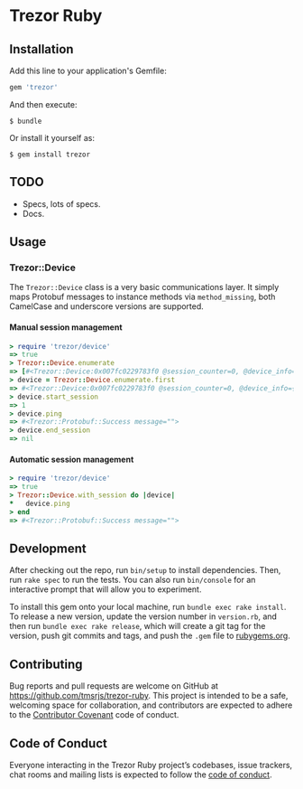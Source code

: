 # Trezor Ruby

## Installation

Add this line to your application's Gemfile:

```ruby
gem 'trezor'
```

And then execute:

    $ bundle

Or install it yourself as:

    $ gem install trezor

## TODO

- Specs, lots of specs.
- Docs.

## Usage

### Trezor::Device

The `Trezor::Device` class is a very basic communications layer. It simply maps Protobuf messages to instance methods via `method_missing`, both CamelCase and underscore versions are supported.

#### Manual session management
```ruby
> require 'trezor/device'
=> true
> Trezor::Device.enumerate
=> [#<Trezor::Device:0x007fc0229783f0 @session_counter=0, @device_info={"path"=>"...", "vendor"=>21324, "product"=>1, "session"=>nil}, @connection=#<HTTP::Client ...>>]
> device = Trezor::Device.enumerate.first
=> #<Trezor::Device:0x007fc0229783f0 @session_counter=0, @device_info={"path"=>"...", "vendor"=>21324, "product"=>1, "session"=>nil}, @connection=#<HTTP::Client ...>>
> device.start_session
=> 1
> device.ping
=> #<Trezor::Protobuf::Success message="">
> device.end_session
=> nil
```

#### Automatic session management
```ruby
> require 'trezor/device'
=> true
> Trezor::Device.with_session do |device|
*   device.ping
> end
=> #<Trezor::Protobuf::Success message="">
```

## Development

After checking out the repo, run `bin/setup` to install dependencies. Then, run `rake spec` to run the tests. You can also run `bin/console` for an interactive prompt that will allow you to experiment.

To install this gem onto your local machine, run `bundle exec rake install`. To release a new version, update the version number in `version.rb`, and then run `bundle exec rake release`, which will create a git tag for the version, push git commits and tags, and push the `.gem` file to [rubygems.org](https://rubygems.org).

## Contributing

Bug reports and pull requests are welcome on GitHub at https://github.com/tmsrjs/trezor-ruby. This project is intended to be a safe, welcoming space for collaboration, and contributors are expected to adhere to the [Contributor Covenant](http://contributor-covenant.org) code of conduct.

## Code of Conduct

Everyone interacting in the Trezor Ruby project’s codebases, issue trackers, chat rooms and mailing lists is expected to follow the [code of conduct](https://github.com/tmsrjs/trezor-ruby/blob/master/CODE_OF_CONDUCT.md).
